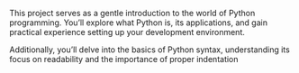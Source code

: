 This project serves as a gentle introduction to the world of Python programming. You’ll explore what Python is, its applications, and gain practical experience setting up your development environment.

Additionally, you’ll delve into the basics of Python syntax, understanding its focus on readability and the importance of proper indentation
